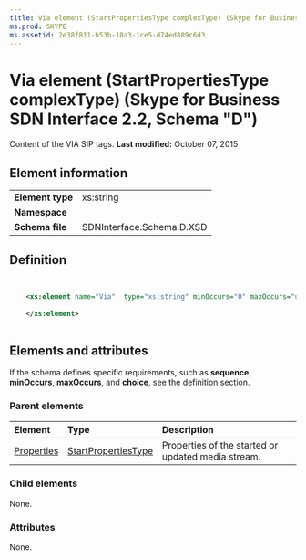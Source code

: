 ```yaml
---
title: Via element (StartPropertiesType complexType) (Skype for Business SDN Interface 2.2, Schema "D")
ms.prod: SKYPE
ms.assetid: 2e38f811-b53b-18a3-1ce5-d74ed889c6d3
---
```



# Via element (StartPropertiesType complexType) (Skype for Business SDN Interface 2.2, Schema "D")
Content of the VIA SIP tags. 
 **Last modified:** October 07, 2015
  
    
    


## Element information


|||
|:-----|:-----|
|**Element type**|xs:string |
|**Namespace**||
|**Schema file**|SDNInterface.Schema.D.XSD |
   

## Definition


```XML


    <xs:element name="Via"  type="xs:string" minOccurs="0" maxOccurs="unbounded">
    
    </xs:element>
  
```


## Elements and attributes

If the schema defines specific requirements, such as **sequence**, **minOccurs**, **maxOccurs**, and **choice**, see the definition section. 
  
    
    

### Parent elements



|**Element**|**Type**|**Description**|
|:-----|:-----|:-----|
| [Properties](properties-element-startorupdatetype-complextype.md)| [StartPropertiesType](startpropertiestype-complextype-1.md)|Properties of the started or updated media stream. |
   

### Child elements

None. 
  
    
    

### Attributes

None. 
  
    
    

